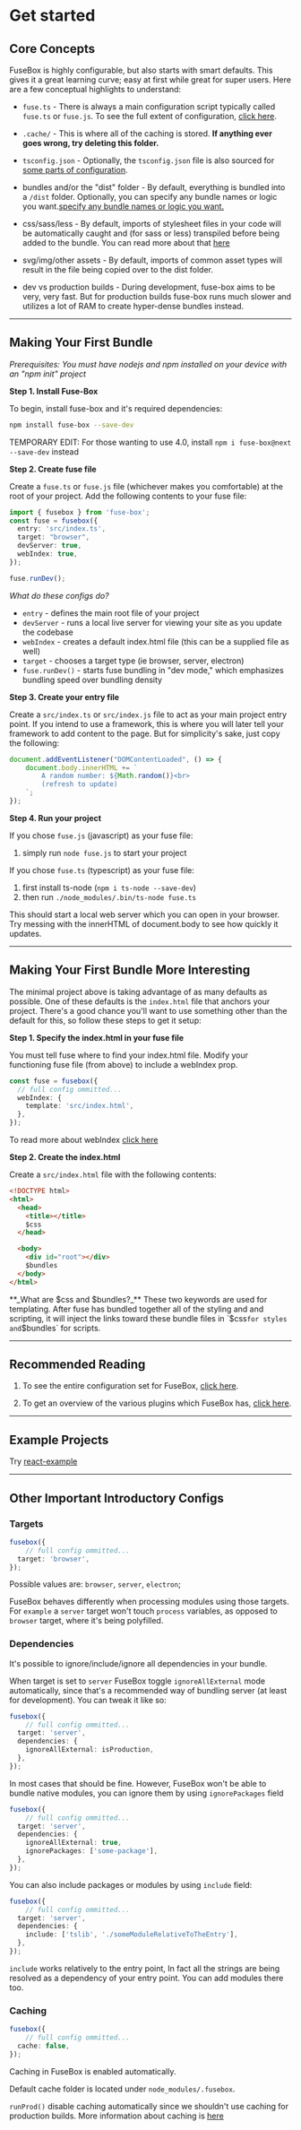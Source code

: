 # Get started



## Core Concepts

FuseBox is highly configurable, but also starts with smart defaults.
This gives it a great learning curve; easy at first while great for super users.
Here are a few conceptual highlights to understand:

- `fuse.ts` - There is always a main configuration script typically called `fuse.ts` or `fuse.js`.  To see the full extent of configuration, [click here](./full-config.md).

- `.cache/` - This is where all of the caching is stored.  **If anything ever goes wrong, try deleting this folder.**

- `tsconfig.json` - Optionally, the `tsconfig.json` file is also sourced for [some parts of configuration](../monorepo.md).

- bundles and/or the "dist" folder - By default, everything is bundled into a `/dist` folder.  Optionally, you can specify any bundle names or logic you want.[specify any bundle names or logic you want.](../bundling.md)

- css/sass/less - By default, imports of stylesheet files in your code will be automatically caught and (for sass or less) transpiled before
being added to the bundle.  You can read more about that [here](../stylesheet.md)

- svg/img/other assets - By default, imports of common asset types will result in the file being copied over to the dist folder.

- dev vs production builds - During development, fuse-box aims to be very, very fast.
But for production builds fuse-box runs much slower and utilizes a lot of RAM to create hyper-dense bundles instead.

---------

## Making Your First Bundle
*Prerequisites: You must have nodejs and npm installed on your device with an "npm init" project*

**Step 1. Install Fuse-Box**

To begin, install fuse-box and it's required dependencies:

```bash
npm install fuse-box --save-dev
```
<!-- TODO:  Can the order of this be changed to put "fuse-box" first? -->

TEMPORARY EDIT: For those wanting to use 4.0, install `npm i fuse-box@next --save-dev` instead




**Step 2. Create fuse file**

Create a `fuse.ts` or `fuse.js` file (whichever makes you comfortable) at the root of your project.
Add the following contents to your fuse file:


```ts
import { fusebox } from 'fuse-box';
const fuse = fusebox({
  entry: 'src/index.ts',
  target: "browser",
  devServer: true,
  webIndex: true,
});

fuse.runDev();
```
*What do these configs do?*
- `entry` - defines the main root file of your project
- `devServer` - runs a local live server for viewing your site as you update the codebase
- `webIndex` - creates a default index.html file (this can be a supplied file as well)
- `target` - chooses a target type (ie browser, server, electron)
- `fuse.runDev()` - starts fuse bundling in "dev mode," which emphasizes bundling speed over bundling density

<!-- TODO: - You can see much more details on configuration in ADD LINK -->


**Step 3.  Create your entry file**

Create a `src/index.ts` or `src/index.js` file to act as your main project entry point.  If you intend to use a
framework, this is where you will later tell your framework to add content to the page.  But for simplicity's sake, just
copy the following:

```js
document.addEventListener("DOMContentLoaded", () => {
	document.body.innerHTML += `
		A random number: ${Math.random()}<br>
		(refresh to update)
	`;
});
```

**Step 4.  Run your project**

If you chose `fuse.js` (javascript) as your fuse file:
1. simply run `node fuse.js` to start your project

If you chose `fuse.ts` (typescript) as your fuse file:
1. first install ts-node (`npm i ts-node --save-dev`)
2. then run `./node_modules/.bin/ts-node fuse.ts`

This should start a local web server which you can open in your browser.
Try messing with the innerHTML of document.body to see how quickly it updates.

-------

## Making Your First Bundle More Interesting

The minimal project above is taking advantage of as many defaults as possible.  One of these defaults is
the `index.html` file that anchors your project.  There's a good chance you'll want to use something other
than the default for this, so follow these steps to get it setup:

**Step 1.  Specify the index.html in your fuse file**

You must tell fuse where to find your index.html file.
Modify your functioning fuse file (from above) to include a webIndex prop.

```ts
const fuse = fusebox({
  // full config ommitted...
  webIndex: {
    template: 'src/index.html',
  },
});
```

To read more about webIndex [click here](../webIndex.md)


**Step 2.  Create the index.html**

Create a `src/index.html` file with the following contents:

```html
<!DOCTYPE html>
<html>
  <head>
    <title></title>
    $css
  </head>

  <body>
    <div id="root"></div>
    $bundles
  </body>
</html>
```

**_What are $css and $bundles?_** These two keywords are used for templating.  After fuse has bundled together all of the styling and and scripting,
it will inject the links toward these bundle files in `$css` for styles and `$bundles` for scripts.

---------

## **Recommended Reading**

1. To see the entire configuration set for FuseBox, [click here](./full-config.md).

2. To get an overview of the various plugins which FuseBox has, [click here](../plugins/all_plugins_synopsis.md).

-----


## Example Projects

Try [react-example](https://github.com/fuse-box/react-example)

---------

## Other Important Introductory Configs

### **Targets**

```ts
fusebox({
	// full config ommitted...
  target: 'browser',
});
```

Possible values are: `browser`, `server`, `electron`;

FuseBox behaves differently when processing modules using those targets. For `example` a `server` target won't touch
`process` variables, as opposed to `browser` target, where it's being polyfilled.


### **Dependencies**

It's possible to ignore/include/ignore all dependencies in your bundle.

When target is set to `server` FuseBox toggle `ignoreAllExternal` mode automatically, since that's a recommended way of
bundling server (at least for development). You can tweak it like so:

```ts
fusebox({
	// full config ommitted...
  target: 'server',
  dependencies: {
    ignoreAllExternal: isProduction,
  },
});
```

In most cases that should be fine. However, FuseBox won't be able to bundle native modules, you can ignore them by using
`ignorePackages` field

```ts
fusebox({
	// full config ommitted...
  target: 'server',
  dependencies: {
    ignoreAllExternal: true,
    ignorePackages: ['some-package'],
  },
});
```

You can also include packages or modules by using `include` field:

```ts
fusebox({
	// full config ommitted...
  target: 'server',
  dependencies: {
    include: ['tslib', './someModuleRelativeToTheEntry'],
  },
});
```

`include` works relatively to the entry point, In fact all the strings are being resolved as a dependency of your entry
point. You can add modules there too.

### **Caching**

```ts
fusebox({
	// full config ommitted...
  cache: false,
});
```

Caching in FuseBox is enabled automatically.

Default cache folder is located under `node_modules/.fusebox`.


`runProd()` disable caching automatically since we shouldn't use caching for production builds. More information about
caching is [here](cache.md)
